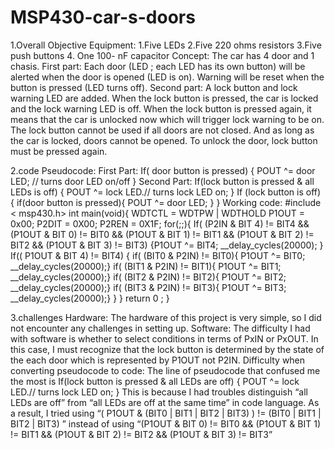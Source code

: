 # MSP430-car-s-doors
1.Overall Objective
Equipment:
1.Five LEDs
2.Five 220 ohms resistors
3.Five push buttons
4. One 100- nF capacitor
Concept:
The car has 4 door and 1 chasis.
First part:
Each door (LED ; each LED has its own button) will be alerted when the door is opened (LED is on). Warning will be reset when the button is pressed (LED turns off).
Second part:
A lock button and lock warning LED are added. When the lock button is pressed, the car is locked and the lock warning LED is off. When the lock button is pressed again, it means that the car is unlocked now which will trigger lock warning to be on. 
The lock button cannot be used if all doors are not closed. And as long as the car is locked, doors cannot be opened. To unlock the door, lock button must be pressed again.

2.code
Pseudocode: 
First Part:
If( door button is pressed) { POUT ^= door LED; // turns door LED on/off }
Second Part:
If(lock button is pressed & all LEDs is off) { POUT ^= lock LED.// turns lock LED on; }
If (lock button is off) { if(door button is pressed){ POUT ^= door LED; } }
Working code:
#include < msp430.h>
int main(void){
WDTCTL = WDTPW | WDTHOLD
P1OUT = 0x00;
P2DIT = 0X00;
P2REN = 0X1F;
for(;;){
If( (P2IN & BIT 4) != BIT4 &&  (P1OUT & BIT 0) != BIT0 && (P1OUT & BIT 1) != BIT1 && (P1OUT & BIT 2) != BIT2 && (P1OUT & BIT 3) != BIT3)
{P1OUT ^= BIT4; __delay_cycles(20000); }
If(( P1OUT & BIT 4) != BIT4)
{
if( (BIT0 & P2IN) != BIT0){ P1OUT ^= BIT0; __delay_cycles(20000);}
if( (BIT1 & P2IN) != BIT1){ P1OUT ^= BIT1; __delay_cycles(20000);}
if( (BIT2 & P2IN) != BIT2){ P1OUT ^= BIT2; __delay_cycles(20000);}
if( (BIT3 & P2IN) != BIT3){ P1OUT ^= BIT3; __delay_cycles(20000);}
}
} return 0 ;
}

3.challenges 
Hardware:
The hardware of this project is very simple, so I did not encounter any challenges in setting up. 
Software:
The difficulty I had with software is whether to select conditions in terms of PxIN or PxOUT. In this case, I must recognize that the lock button is determined by the state of the each door which is represented by P1OUT not P2IN. 
Difficulty when converting pseudocode to code:
The line of pseudocode that confused me the most is
If(lock button is pressed & all LEDs are off) { POUT ^= lock LED.// turns lock LED on; }
This is because I had troubles distinguish “all LEDs are off” from “all LEDs are off at the same time” in code language.  As a result, I tried using
“( P1OUT & (BIT0 | BIT1 | BIT2 | BIT3) ) != (BIT0 | BIT1 | BIT2 | BIT3) ”
 instead of using
“(P1OUT & BIT 0) != BIT0 && (P1OUT & BIT 1) != BIT1 && (P1OUT & BIT 2) != BIT2 && (P1OUT & BIT 3) != BIT3”

